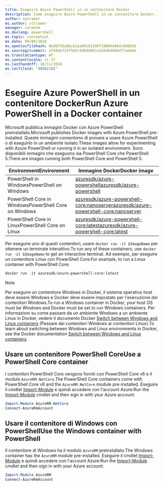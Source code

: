 ```yaml
---
title: Eseguire Azure PowerShell in un contenitore Docker
description: Come eseguire Azure PowerShell in un contenitore Docker.
author: sptramer
ms.author: sttramer
manager: carmonm
ms.devlang: powershell
ms.topic: conceptual
ms.date: 09/09/2018
ms.openlocfilehash: 0ed8f50abbcb2aa00192196f19004446dc696b5d
ms.sourcegitcommit: a749eb729f583c9d0dd86141bbd04984d77ae9ab
ms.translationtype: HT
ms.contentlocale: it-IT
ms.lasthandoff: 10/11/2018
ms.locfileid: "48882102"
---
```

# <a name="run-azure-powershell-in-a-docker-container"></a><span data-ttu-id="abfb2-103">Eseguire Azure PowerShell in un contenitore Docker</span><span class="sxs-lookup"><span data-stu-id="abfb2-103">Run Azure PowerShell in a Docker container</span></span>

<span data-ttu-id="abfb2-104">Microsoft pubblica immagini Docker con Azure PowerShell preinstallato.</span><span class="sxs-lookup"><span data-stu-id="abfb2-104">Microsoft publishes Docker images with Azure PowerShell pre-installed.</span></span> <span data-ttu-id="abfb2-105">Queste immagini consentono di provare a usare Azure PowerShell o di eseguirlo in un ambiente isolato.</span><span class="sxs-lookup"><span data-stu-id="abfb2-105">These images allow for experimenting with Azure PowerShell or running it in an isolated environment.</span></span> <span data-ttu-id="abfb2-106">Sono disponibili immagini che eseguono sia PowerShell Core che PowerShell 5.</span><span class="sxs-lookup"><span data-stu-id="abfb2-106">There are images running both PowerShell Core and PowerShell 5.</span></span> 

| <span data-ttu-id="abfb2-107">Environment</span><span class="sxs-lookup"><span data-stu-id="abfb2-107">Environment</span></span> | <span data-ttu-id="abfb2-108">Immagine Docker</span><span class="sxs-lookup"><span data-stu-id="abfb2-108">Docker image</span></span> |
|-------------|--------------|
| <span data-ttu-id="abfb2-109">PowerShell in Windows</span><span class="sxs-lookup"><span data-stu-id="abfb2-109">PowerShell on Windows</span></span> | [<span data-ttu-id="abfb2-110">azuresdk/azure-powershell</span><span class="sxs-lookup"><span data-stu-id="abfb2-110">azuresdk/azure-powershell</span></span>](https://hub.docker.com/r/azuresdk/azure-powershell/) |
| <span data-ttu-id="abfb2-111">PowerShell Core in Windows</span><span class="sxs-lookup"><span data-stu-id="abfb2-111">PowerShell Core on Windows</span></span> | [<span data-ttu-id="abfb2-112">azuresdk/azure-powershell-core:nanoserver</span><span class="sxs-lookup"><span data-stu-id="abfb2-112">azuresdk/azure-powershell-core:nanoserver</span></span>](https://hub.docker.com/r/azuresdk/azure-powershell-core/) |
| <span data-ttu-id="abfb2-113">PowerShell Core in Linux</span><span class="sxs-lookup"><span data-stu-id="abfb2-113">PowerShell Core on Linux</span></span> | [<span data-ttu-id="abfb2-114">azuresdk/azure-powershell-core:latest</span><span class="sxs-lookup"><span data-stu-id="abfb2-114">azuresdk/azure-powershell-core:latest</span></span>](https://hub.docker.com/r/azuresdk/azure-powershell-core/) |

<span data-ttu-id="abfb2-115">Per eseguire uno di questi contenitori, usare `docker run -it $ImageName` per ottenere un terminale interattivo.</span><span class="sxs-lookup"><span data-stu-id="abfb2-115">To run any of these containers, use `docker run -it $ImageName` to get an interactive terminal.</span></span> <span data-ttu-id="abfb2-116">Ad esempio, per eseguire un contenitore Linux con PowerShell Core:</span><span class="sxs-lookup"><span data-stu-id="abfb2-116">For example, to run a Linux container with PowerShell Core:</span></span>

```powershell
docker run -it azuresdk/azure-powershell-core:latest
```

> [!NOTE]
> <span data-ttu-id="abfb2-117">Per eseguire un contenitore Windows in Docker, il sistema operativo host deve essere Windows e Docker deve essere impostato per l'esecuzione dei contenitori Windows.</span><span class="sxs-lookup"><span data-stu-id="abfb2-117">To run a Windows container in Docker, your host OS must be Windows and Docker must be set to run Windows containers.</span></span> <span data-ttu-id="abfb2-118">Per informazioni su come passare da un ambiente Windows a un ambiente Linux in Docker, vedere il documento Docker [Switch between Windows and Linux containers](https://docs.docker.com/docker-for-windows/#switch-between-windows-and-linux-containers) (Passare dai contenitori Windows ai contenitori Linux).</span><span class="sxs-lookup"><span data-stu-id="abfb2-118">To learn about switching between Windows and Linux environments in Docker, see the Docker documentation [Switch between Windows and Linux containers](https://docs.docker.com/docker-for-windows/#switch-between-windows-and-linux-containers).</span></span>

## <a name="use-a-powershell-core-container"></a><span data-ttu-id="abfb2-119">Usare un contenitore PowerShell Core</span><span class="sxs-lookup"><span data-stu-id="abfb2-119">Use a PowerShell Core container</span></span>

<span data-ttu-id="abfb2-120">I contenitori PowerShell Core vengono forniti con PowerShell Core v6 e il modulo `AzureRM.NetCore`.</span><span class="sxs-lookup"><span data-stu-id="abfb2-120">The PowerShell Core containers come with PowerShell Core v6 and the `AzureRM.NetCore` module pre-installed.</span></span> <span data-ttu-id="abfb2-121">Eseguire il cmdlet [Import-Module](/powershell/module/microsoft.powershell.core/import-module) e quindi accedere con l'account Azure:</span><span class="sxs-lookup"><span data-stu-id="abfb2-121">Run the [Import-Module](/powershell/module/microsoft.powershell.core/import-module) cmdlet and then sign in with your Azure account:</span></span>

```powershell
Import-Module AzureRM.NetCore
Connect-AzureRmAccount
```

## <a name="use-the-windows-container-with-powershell"></a><span data-ttu-id="abfb2-122">Usare il contenitore di Windows con PowerShell</span><span class="sxs-lookup"><span data-stu-id="abfb2-122">Use the Windows container with PowerShell</span></span>

<span data-ttu-id="abfb2-123">Il contenitore di Windows ha il modulo `AzureRM` preinstallato.</span><span class="sxs-lookup"><span data-stu-id="abfb2-123">The Windows container has the `AzureRM` module pre-installed.</span></span> <span data-ttu-id="abfb2-124">Eseguire il cmdlet [Import-Module](/powershell/module/microsoft.powershell.core/import-module) e quindi accedere con l'account Azure:</span><span class="sxs-lookup"><span data-stu-id="abfb2-124">Run the [Import-Module](/powershell/module/microsoft.powershell.core/import-module) cmdlet and then sign in with your Azure account:</span></span>

```powershell
Import-Module AzureRM
Connect-AzureRmAccount
```
